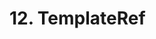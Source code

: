 # 12. TemplateRef

<show-structure for="procedure" />

<procedure title="Basic">
<code-block src="/Language/javascript/frameworks/Vue/12_templateRef/01_basic.html" lang="html"/>
</procedure>